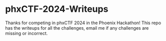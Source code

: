 # phxCTF-2024-Writeups
Thanks for competing in phxCTF 2024 in the Phoenix Hackathon!
This repo has the writeups for all the challenges, email me if any challenges are missing or incorrect.
